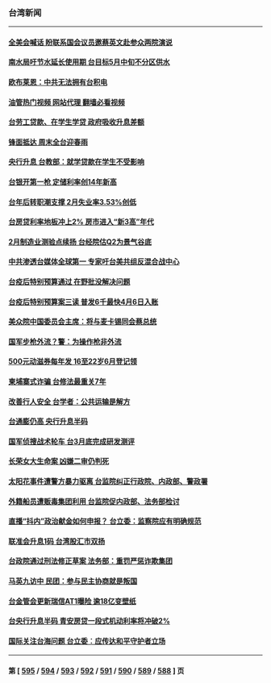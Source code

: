 ### 台湾新闻
---
#### [全美会喊话 盼联系国会议员邀蔡英文赴参众两院演说](../../pages/ncid1349361/n13957604.md?03250445) 
#### [南水局吁节水延长使用期 台目标5月中旬不分区供水](../../pages/ncid1349361/n13957753.md?03250445) 
#### [欧布莱恩：中共无法拥有台积电](../../pages/ncid1349361/n13957602.md?03250445) 
#### [油管热门视频 网站代理 翻墙必看视频](http://138.2.39.72:81/youtube.html?epic-marker?03250445)
#### [台劳工贷款、在学生学贷 政府吸收升息差额](../../pages/ncid1349361/n13957757.md?03250445) 
#### [锋面抵达 周末全台迎春雨](../../pages/ncid1349361/n13957758.md?03250445) 
#### [央行升息 台教部：就学贷款在学生不受影响](../../pages/ncid1349361/n13957759.md?03250445) 
#### [台银开第一枪 定储利率创14年新高](../../pages/ncid1349361/n13957725.md?03250445) 
#### [台年后转职潮支撑 2月失业率3.53%创低](../../pages/ncid1349361/n13957726.md?03250445) 
#### [台房贷利率地板冲上2% 房市进入“新3高”年代](../../pages/ncid1349361/n13957728.md?03250445) 
#### [2月制造业测验点续扬 台经院估Q2为景气谷底](../../pages/ncid1349361/n13957730.md?03250445) 
#### [中共渗透台媒体全球第一 专家吁台美共组反混合战中心](../../pages/ncid1349361/n13957732.md?03250445) 
#### [台疫后特别预算通过 在野批没解决问题](../../pages/ncid1349361/n13957712.md?03250445) 
#### [台疫后特别预算案三读 普发6千最快4月6日入账](../../pages/ncid1349361/n13957710.md?03250445) 
#### [美众院中国委员会主席：将与麦卡锡同会蔡总统](../../pages/ncid1349361/n13957580.md?03250445) 
#### [国军步枪外流？警：为操作枪非外流](../../pages/ncid1349361/n13956903.md?03250445) 
#### [500元动滋券每年发 16至22岁6月登记领](../../pages/ncid1349361/n13956935.md?03250445) 
#### [柬埔寨式诈骗 台修法最重关7年](../../pages/ncid1349361/n13956895.md?03250445) 
#### [改善行人安全 台学者：公共运输是解方](../../pages/ncid1349361/n13956896.md?03250445) 
#### [台通膨仍高 央行升息半码](../../pages/ncid1349361/n13956892.md?03250445) 
#### [国军侦搜战术轮车 台3月底完成研发测评](../../pages/ncid1349361/n13956898.md?03250445) 
#### [长荣女大生命案 凶嫌二审仍判死](../../pages/ncid1349361/n13956900.md?03250445) 
#### [太阳花事件遭警方暴力驱离 台监院纠正行政院、内政部、警政署](../../pages/ncid1349361/n13956907.md?03250445) 
#### [外籍船员遭贩毒集团利用 台监院促内政部、法务部检讨](../../pages/ncid1349361/n13956912.md?03250445) 
#### [直播“抖内”政治献金如何申报？ 台立委：监察院应有明确规范](../../pages/ncid1349361/n13956909.md?03250445) 
#### [联准会升息1码 台湾股汇市双扬](../../pages/ncid1349361/n13956849.md?03250445) 
#### [台政院通过刑法修正草案 法务部：重罚严惩诈欺集团](../../pages/ncid1349361/n13956853.md?03250445) 
#### [马英九访中 民团：参与民主协商就是叛国](../../pages/ncid1349361/n13956809.md?03250445) 
#### [台金管会更新瑞信AT1曝险 逾18亿变壁纸](../../pages/ncid1349361/n13956832.md?03250445) 
#### [台央行升息半码 青安房贷一段式机动利率将冲破2%](../../pages/ncid1349361/n13956830.md?03250445) 
#### [国际关注台海问题 台立委︰应传达和平守护者立场](../../pages/ncid1349361/n13956789.md?03250445) 

---
#### 第 [ [595](./595.md?03250445) / [594](./594.md?03250445) / [593](./593.md?03250445) / [592](./592.md?03250445) / [591](./591.md?03250445) / [590](./590.md?03250445) / [589](./589.md?03250445) / [588](./588.md?03250445) ] 页
